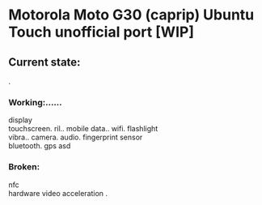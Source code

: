 # Motorola Moto G30 (caprip) Ubuntu Touch unofficial port [WIP]

## Current state:
.
### Working:......
display\
touchscreen\.
ril\..
mobile data\..
wifi\.
flashlight\
vibra\..
camera\.
audio\.
fingerprint sensor\
bluetooth\.
gps
asd
### Broken:
nfc\
hardware video acceleration
.
